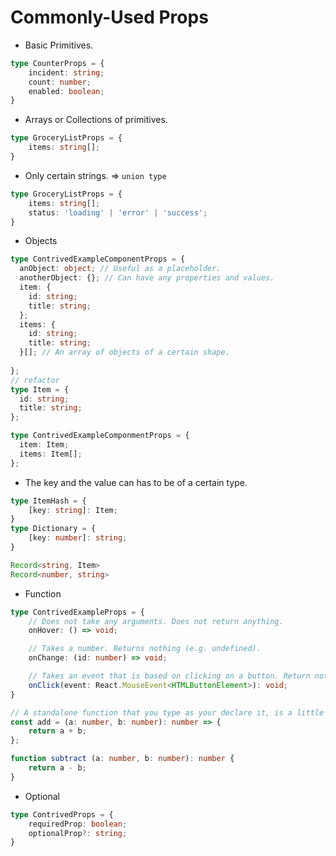 # Commonly-Used Props

- Basic Primitives.
```typescript
type CounterProps = {
    incident: string;
    count: number;
    enabled: boolean;
}
```

- Arrays or Collections of primitives.
```typescript
type GroceryListProps = {
    items: string[];
}
```

- Only certain strings. => `union type`
```typescript
type GroceryListProps = {
    items: string[];
    status: 'loading' | 'error' | 'success';
}
```

- Objects
```typescript
type ContrivedExampleComponentProps = {
  anObject: object; // Useful as a placeholder.
  anotherObject: {}; // Can have any properties and values.
  item: {
    id: string;
    title: string;
  };
  items: {
    id: string;
    title: string;
  }[]; // An array of objects of a certain shape.
  
};
// refactor
type Item = {
  id: string;
  title: string;
};

type ContrivedExampleComponmentProps = {
  item: Item;
  items: Item[];
};
```

- The key and the value can has to be of a certain type.
```typescript
type ItemHash = {
    [key: string]: Item;
}
type Dictionary = {
    [key: number]: string;
}

Record<string, Item>
Record<number, string>
```

- Function
```typescript
type ContrivedExampleProps = {
    // Does not take any arguments. Does not return anything.
    onHover: () => void;

    // Takes a number. Returns nothing (e.g. undefined).
    onChange: (id: number) => void;

    // Takes an event that is based on clicking on a button. Return nothing.
    onClick(event: React.MouseEvent<HTMLButtonElement>): void;
}

// A standalone function that you type as your declare it, is a little bit different.
const add = (a: number, b: number): number => {
    return a + b;
};

function subtract (a: number, b: number): number {
    return a - b;
}
```

- Optional
```typescript
type ContrivedProps = {
    requiredProp: boolean;
    optionalProp?: string;
}
```